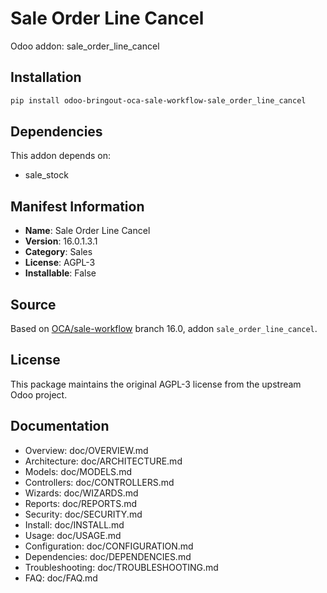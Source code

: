 # Sale Order Line Cancel

Odoo addon: sale_order_line_cancel

## Installation

```bash
pip install odoo-bringout-oca-sale-workflow-sale_order_line_cancel
```

## Dependencies

This addon depends on:
- sale_stock

## Manifest Information

- **Name**: Sale Order Line Cancel
- **Version**: 16.0.1.3.1
- **Category**: Sales
- **License**: AGPL-3
- **Installable**: False

## Source

Based on [OCA/sale-workflow](https://github.com/OCA/sale-workflow) branch 16.0, addon `sale_order_line_cancel`.

## License

This package maintains the original AGPL-3 license from the upstream Odoo project.

## Documentation

- Overview: doc/OVERVIEW.md
- Architecture: doc/ARCHITECTURE.md
- Models: doc/MODELS.md
- Controllers: doc/CONTROLLERS.md
- Wizards: doc/WIZARDS.md
- Reports: doc/REPORTS.md
- Security: doc/SECURITY.md
- Install: doc/INSTALL.md
- Usage: doc/USAGE.md
- Configuration: doc/CONFIGURATION.md
- Dependencies: doc/DEPENDENCIES.md
- Troubleshooting: doc/TROUBLESHOOTING.md
- FAQ: doc/FAQ.md
